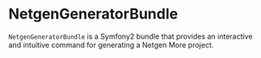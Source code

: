 NetgenGeneratorBundle
=====================

`NetgenGeneratorBundle` is a Symfony2 bundle that provides an interactive and intuitive command for generating a Netgen More project.
